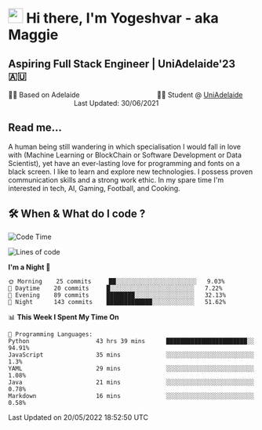 <h1><img src="https://emojis.slackmojis.com/emojis/images/1531849430/4246/blob-sunglasses.gif?1531849430" width="30"/> Hi there, I'm Yogeshvar - aka Maggie</h1>

## Aspiring Full Stack Engineer | UniAdelaide'23 🇦🇺  
🏂🏻  Based on Adelaide &nbsp;&nbsp;&nbsp;&nbsp;&nbsp;&nbsp;&nbsp;&nbsp;&nbsp;&nbsp;&nbsp;&nbsp;&nbsp;&nbsp;&nbsp;&nbsp;&nbsp;&nbsp;&nbsp;&nbsp;&nbsp;&nbsp;&nbsp;&nbsp;&nbsp;&nbsp;&nbsp;&nbsp;&nbsp;&nbsp;&nbsp;&nbsp;&nbsp;&nbsp;&nbsp;&nbsp;&nbsp;&nbsp;&nbsp;👨‍💻 Student @ [UniAdelaide](https://www.adelaide.edu.au)   &nbsp;&nbsp;&nbsp;&nbsp;&nbsp;&nbsp;&nbsp;&nbsp;&nbsp;&nbsp;&nbsp;&nbsp;&nbsp;&nbsp;&nbsp;&nbsp;&nbsp;&nbsp;&nbsp;&nbsp;&nbsp;&nbsp;&nbsp;&nbsp;&nbsp;&nbsp;&nbsp;&nbsp;&nbsp;&nbsp;&nbsp;&nbsp; &nbsp;Last Updated: 30/06/2021

## Read me...

A human being still wandering in which specialisation I would fall in love with (Machine Learning or BlockChain or Software Development or Data Scientist), yet have an ever-lasting love for programming and fonts on a black screen. I like to learn and explore new technologies. I possess proven communication skills and a strong work ethic. In my spare time I'm interested in tech, AI, Gaming, Football, and Cooking.

## 🛠 When & What do I code ?  

<!--START_SECTION:waka-->
![Code Time](http://img.shields.io/badge/Code%20Time-1%2C505%20hrs%205%20mins-blue)

![Lines of code](https://img.shields.io/badge/From%20Hello%20World%20I%27ve%20Written-7%20Million%20lines%20of%20code-blue)

**I'm a Night 🦉** 

```text
🌞 Morning    25 commits     ██░░░░░░░░░░░░░░░░░░░░░░░   9.03% 
🌆 Daytime    20 commits     █░░░░░░░░░░░░░░░░░░░░░░░░   7.22% 
🌃 Evening    89 commits     ████████░░░░░░░░░░░░░░░░░   32.13% 
🌙 Night      143 commits    █████████████░░░░░░░░░░░░   51.62%

```


📊 **This Week I Spent My Time On** 

```text
💬 Programming Languages: 
Python                   43 hrs 39 mins      ███████████████████████░░   94.91% 
JavaScript               35 mins             ░░░░░░░░░░░░░░░░░░░░░░░░░   1.3% 
YAML                     29 mins             ░░░░░░░░░░░░░░░░░░░░░░░░░   1.08% 
Java                     21 mins             ░░░░░░░░░░░░░░░░░░░░░░░░░   0.78% 
Markdown                 16 mins             ░░░░░░░░░░░░░░░░░░░░░░░░░   0.58%

```


 Last Updated on 20/05/2022 18:52:50 UTC
<!--END_SECTION:waka-->
